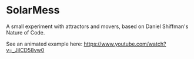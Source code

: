 # SolarMess
A small experiment with attractors and movers, based on Daniel Shiffman's Nature of Code.

See an animated example here:
https://www.youtube.com/watch?v=_JiICD58vw0
